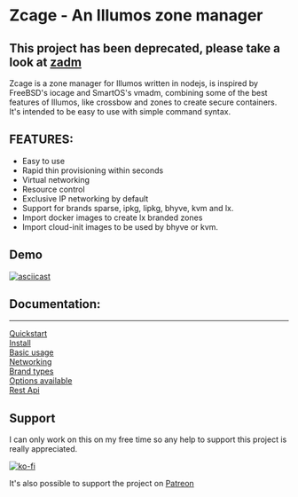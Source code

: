 # Zcage - An Illumos zone manager

## This project has been deprecated, please take a look at [zadm](https://github.com/omniosorg/zadm)
     
Zcage is a zone manager for Illumos written in nodejs, is inspired by FreeBSD's 
iocage and SmartOS's vmadm, combining some of the best features of Illumos, like
crossbow and zones to create secure containers.  
It's intended to be easy to use with simple command syntax. 
  
  
## FEATURES:

* Easy to use
* Rapid thin provisioning within seconds
* Virtual networking
* Resource control
* Exclusive IP networking by default
* Support for brands sparse, ipkg, lipkg, bhyve, kvm and lx.
* Import docker images to create lx branded zones
* Import cloud-init images to be used by bhyve or kvm.

##  Demo

[![asciicast](https://asciinema.org/a/230321.svg)](https://asciinema.org/a/230321)
  

## Documentation:
--------------
   [Quickstart](https://github.com/cneira/zcage/blob/master/docs/quickstart.md)  
   [Install](https://github.com/cneira/zcage/blob/master/docs/install.md)  
   [Basic usage](https://github.com/cneira/zcage/blob/master/docs/basic-use.md)  
   [Networking](https://github.com/cneira/zcage/blob/master/docs/networking.md)  
   [Brand types](https://github.com/cneira/zcage/blob/master/docs/brand-types.md)  
   [Options available](https://github.com/cneira/zcage/blob/master/docs/Options.md)    
   [Rest Api](https://documenter.getpostman.com/view/7074848/S1EWPEso)

## Support

I can only work on this on my free time so any help to support this project is really appreciated.

[![ko-fi](https://www.ko-fi.com/img/githubbutton_sm.svg)](https://ko-fi.com/J3J4YM9U)

It's also possible to support the project on [Patreon](https://www.patreon.com/neirac)
